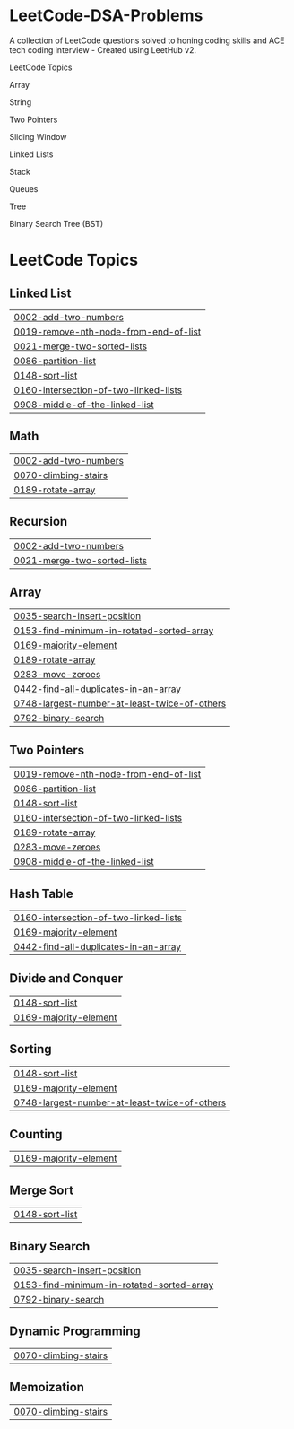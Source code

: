# LeetCode-DSA-Problems
 A collection of LeetCode questions solved to honing coding skills and ACE tech coding interview - Created using LeetHub v2.

LeetCode Topics

Array

String

Two Pointers

Sliding Window

Linked Lists

Stack 

Queues

Tree

Binary Search Tree (BST)


<!---LeetCode Topics Start-->
# LeetCode Topics
## Linked List
|  |
| ------- |
| [0002-add-two-numbers](https://github.com/nishantkumar999/LeetCode-DSA-Problems/tree/master/0002-add-two-numbers) |
| [0019-remove-nth-node-from-end-of-list](https://github.com/nishantkumar999/LeetCode-DSA-Problems/tree/master/0019-remove-nth-node-from-end-of-list) |
| [0021-merge-two-sorted-lists](https://github.com/nishantkumar999/LeetCode-DSA-Problems/tree/master/0021-merge-two-sorted-lists) |
| [0086-partition-list](https://github.com/nishantkumar999/LeetCode-DSA-Problems/tree/master/0086-partition-list) |
| [0148-sort-list](https://github.com/nishantkumar999/LeetCode-DSA-Problems/tree/master/0148-sort-list) |
| [0160-intersection-of-two-linked-lists](https://github.com/nishantkumar999/LeetCode-DSA-Problems/tree/master/0160-intersection-of-two-linked-lists) |
| [0908-middle-of-the-linked-list](https://github.com/nishantkumar999/LeetCode-DSA-Problems/tree/master/0908-middle-of-the-linked-list) |
## Math
|  |
| ------- |
| [0002-add-two-numbers](https://github.com/nishantkumar999/LeetCode-DSA-Problems/tree/master/0002-add-two-numbers) |
| [0070-climbing-stairs](https://github.com/nishantkumar999/LeetCode-DSA-Problems/tree/master/0070-climbing-stairs) |
| [0189-rotate-array](https://github.com/nishantkumar999/LeetCode-DSA-Problems/tree/master/0189-rotate-array) |
## Recursion
|  |
| ------- |
| [0002-add-two-numbers](https://github.com/nishantkumar999/LeetCode-DSA-Problems/tree/master/0002-add-two-numbers) |
| [0021-merge-two-sorted-lists](https://github.com/nishantkumar999/LeetCode-DSA-Problems/tree/master/0021-merge-two-sorted-lists) |
## Array
|  |
| ------- |
| [0035-search-insert-position](https://github.com/nishantkumar999/LeetCode-DSA-Problems/tree/master/0035-search-insert-position) |
| [0153-find-minimum-in-rotated-sorted-array](https://github.com/nishantkumar999/LeetCode-DSA-Problems/tree/master/0153-find-minimum-in-rotated-sorted-array) |
| [0169-majority-element](https://github.com/nishantkumar999/LeetCode-DSA-Problems/tree/master/0169-majority-element) |
| [0189-rotate-array](https://github.com/nishantkumar999/LeetCode-DSA-Problems/tree/master/0189-rotate-array) |
| [0283-move-zeroes](https://github.com/nishantkumar999/LeetCode-DSA-Problems/tree/master/0283-move-zeroes) |
| [0442-find-all-duplicates-in-an-array](https://github.com/nishantkumar999/LeetCode-DSA-Problems/tree/master/0442-find-all-duplicates-in-an-array) |
| [0748-largest-number-at-least-twice-of-others](https://github.com/nishantkumar999/LeetCode-DSA-Problems/tree/master/0748-largest-number-at-least-twice-of-others) |
| [0792-binary-search](https://github.com/nishantkumar999/LeetCode-DSA-Problems/tree/master/0792-binary-search) |
## Two Pointers
|  |
| ------- |
| [0019-remove-nth-node-from-end-of-list](https://github.com/nishantkumar999/LeetCode-DSA-Problems/tree/master/0019-remove-nth-node-from-end-of-list) |
| [0086-partition-list](https://github.com/nishantkumar999/LeetCode-DSA-Problems/tree/master/0086-partition-list) |
| [0148-sort-list](https://github.com/nishantkumar999/LeetCode-DSA-Problems/tree/master/0148-sort-list) |
| [0160-intersection-of-two-linked-lists](https://github.com/nishantkumar999/LeetCode-DSA-Problems/tree/master/0160-intersection-of-two-linked-lists) |
| [0189-rotate-array](https://github.com/nishantkumar999/LeetCode-DSA-Problems/tree/master/0189-rotate-array) |
| [0283-move-zeroes](https://github.com/nishantkumar999/LeetCode-DSA-Problems/tree/master/0283-move-zeroes) |
| [0908-middle-of-the-linked-list](https://github.com/nishantkumar999/LeetCode-DSA-Problems/tree/master/0908-middle-of-the-linked-list) |
## Hash Table
|  |
| ------- |
| [0160-intersection-of-two-linked-lists](https://github.com/nishantkumar999/LeetCode-DSA-Problems/tree/master/0160-intersection-of-two-linked-lists) |
| [0169-majority-element](https://github.com/nishantkumar999/LeetCode-DSA-Problems/tree/master/0169-majority-element) |
| [0442-find-all-duplicates-in-an-array](https://github.com/nishantkumar999/LeetCode-DSA-Problems/tree/master/0442-find-all-duplicates-in-an-array) |
## Divide and Conquer
|  |
| ------- |
| [0148-sort-list](https://github.com/nishantkumar999/LeetCode-DSA-Problems/tree/master/0148-sort-list) |
| [0169-majority-element](https://github.com/nishantkumar999/LeetCode-DSA-Problems/tree/master/0169-majority-element) |
## Sorting
|  |
| ------- |
| [0148-sort-list](https://github.com/nishantkumar999/LeetCode-DSA-Problems/tree/master/0148-sort-list) |
| [0169-majority-element](https://github.com/nishantkumar999/LeetCode-DSA-Problems/tree/master/0169-majority-element) |
| [0748-largest-number-at-least-twice-of-others](https://github.com/nishantkumar999/LeetCode-DSA-Problems/tree/master/0748-largest-number-at-least-twice-of-others) |
## Counting
|  |
| ------- |
| [0169-majority-element](https://github.com/nishantkumar999/LeetCode-DSA-Problems/tree/master/0169-majority-element) |
## Merge Sort
|  |
| ------- |
| [0148-sort-list](https://github.com/nishantkumar999/LeetCode-DSA-Problems/tree/master/0148-sort-list) |
## Binary Search
|  |
| ------- |
| [0035-search-insert-position](https://github.com/nishantkumar999/LeetCode-DSA-Problems/tree/master/0035-search-insert-position) |
| [0153-find-minimum-in-rotated-sorted-array](https://github.com/nishantkumar999/LeetCode-DSA-Problems/tree/master/0153-find-minimum-in-rotated-sorted-array) |
| [0792-binary-search](https://github.com/nishantkumar999/LeetCode-DSA-Problems/tree/master/0792-binary-search) |
## Dynamic Programming
|  |
| ------- |
| [0070-climbing-stairs](https://github.com/nishantkumar999/LeetCode-DSA-Problems/tree/master/0070-climbing-stairs) |
## Memoization
|  |
| ------- |
| [0070-climbing-stairs](https://github.com/nishantkumar999/LeetCode-DSA-Problems/tree/master/0070-climbing-stairs) |
<!---LeetCode Topics End-->
